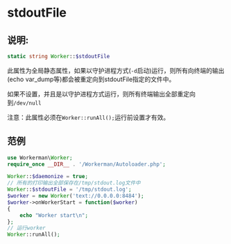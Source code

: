 # stdoutFile
## 说明:
```php
static string Worker::$stdoutFile
```

此属性为全局静态属性，如果以守护进程方式(```-d```启动)运行，则所有向终端的输出(echo var_dump等)都会被重定向到stdoutFile指定的文件中。

如果不设置，并且是以守护进程方式运行，则所有终端输出全部重定向到```/dev/null```

注意：此属性必须在```Worker::runAll();```运行前设置才有效。

## 范例

```php
use Workerman\Worker;
require_once __DIR__ . '/Workerman/Autoloader.php';

Worker::$daemonize = true;
// 所有的打印输出全部保存在/tmp/stdout.log文件中
Worker::$stdoutFile = '/tmp/stdout.log';
$worker = new Worker('text://0.0.0.0:8484');
$worker->onWorkerStart = function($worker)
{
    echo "Worker start\n";
};
// 运行worker
Worker::runAll();
```
